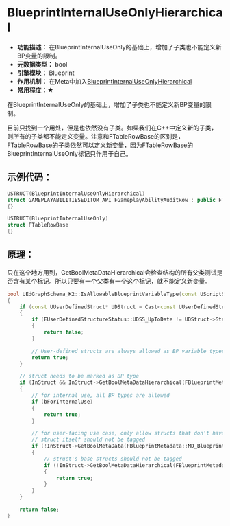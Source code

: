 # BlueprintInternalUseOnlyHierarchical

- **功能描述：**  在BlueprintInternalUseOnly的基础上，增加了子类也不能定义新BP变量的限制。
- **元数据类型：** bool
- **引擎模块：** Blueprint
- **作用机制：** 在Meta中加入[BlueprintInternalUseOnlyHierarchical](../../../Meta/Blueprint/BlueprintInternalUseOnlyHierarchical.md)
- **常用程度：★**

在BlueprintInternalUseOnly的基础上，增加了子类也不能定义新BP变量的限制。

目前只找到一个用处，但是也依然没有子类。如果我们在C++中定义新的子类，则所有的子类都不能定义变量。注意和FTableRowBase的区别是，FTableRowBase的子类依然可以定义新变量，因为FTableRowBase的BlueprintInternalUseOnly标记只作用于自己。

## 示例代码：

```cpp
USTRUCT(BlueprintInternalUseOnlyHierarchical)
struct GAMEPLAYABILITIESEDITOR_API FGameplayAbilityAuditRow : public FTableRowBase
{}

USTRUCT(BlueprintInternalUseOnly)
struct FTableRowBase
{}
```

## 原理：

只在这个地方用到，GetBoolMetaDataHierarchical会检查结构的所有父类测试是否含有某个标记。所以只要有一个父类有一个这个标记，就不能定义新变量。

```cpp
bool UEdGraphSchema_K2::IsAllowableBlueprintVariableType(const UScriptStruct* InStruct, const bool bForInternalUse)
{
	if (const UUserDefinedStruct* UDStruct = Cast<const UUserDefinedStruct>(InStruct))
	{
		if (EUserDefinedStructureStatus::UDSS_UpToDate != UDStruct->Status.GetValue())
		{
			return false;
		}

		// User-defined structs are always allowed as BP variable types.
		return true;
	}

	// struct needs to be marked as BP type
	if (InStruct && InStruct->GetBoolMetaDataHierarchical(FBlueprintMetadata::MD_AllowableBlueprintVariableType))
	{
		// for internal use, all BP types are allowed
		if (bForInternalUse)
		{
			return true;
		}

		// for user-facing use case, only allow structs that don't have the internal-use-only tag
		// struct itself should not be tagged
		if (!InStruct->GetBoolMetaData(FBlueprintMetadata::MD_BlueprintInternalUseOnly))
		{
			// struct's base structs should not be tagged
			if (!InStruct->GetBoolMetaDataHierarchical(FBlueprintMetadata::MD_BlueprintInternalUseOnlyHierarchical))
			{
				return true;
			}
		}
	}

	return false;
}

```